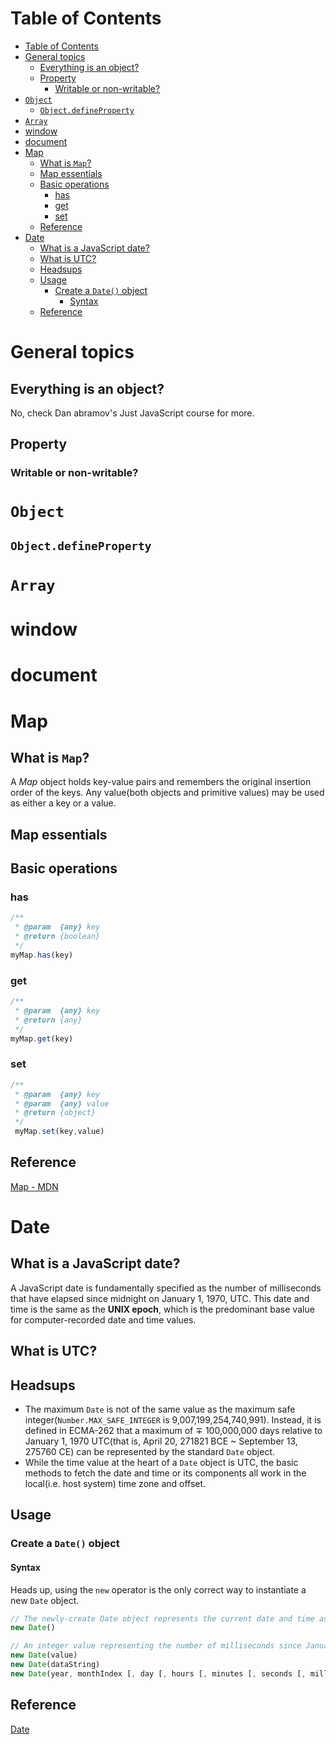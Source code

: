 # Table of Contents
- [Table of Contents](#table-of-contents)
- [General topics](#general-topics)
  - [Everything is an object?](#everything-is-an-object)
  - [Property](#property)
    - [Writable or non-writable?](#writable-or-non-writable)
- [```Object```](#object)
  - [```Object.defineProperty```](#objectdefineproperty)
- [```Array```](#array)
- [window](#window)
- [document](#document)
- [Map](#map)
  - [What is ```Map```?](#what-is-map)
  - [Map essentials](#map-essentials)
  - [Basic operations](#basic-operations)
    - [has](#has)
    - [get](#get)
    - [set](#set)
  - [Reference](#reference)
- [Date](#date)
  - [What is a JavaScript date?](#what-is-a-javascript-date)
  - [What is UTC?](#what-is-utc)
  - [Headsups](#headsups)
  - [Usage](#usage)
    - [Create a ```Date()``` object](#create-a-date-object)
      - [Syntax](#syntax)
  - [Reference](#reference-1)

# General topics
## Everything is an object?
No, check Dan abramov's Just JavaScript course for more.
## Property
### Writable or non-writable?

# ```Object```
## ```Object.defineProperty```

# ```Array```

# window

# document

# Map
## What is ```Map```?
A *Map* object holds key-value pairs and remembers the original insertion order of the keys. Any value(both objects and primitive values) may be used as either a key or a value.
## Map essentials

## Basic operations
### has
```javascript
/**
 * @param  {any} key
 * @return {boolean}
 */
myMap.has(key)
```
### get
```javascript
/**
 * @param  {any} key
 * @return {any}
 */
myMap.get(key)
```
### set
```javascript
/**
 * @param  {any} key
 * @param  {any} value
 * @return {object}
 */
 myMap.set(key,value) 
 ```
## Reference
[Map - MDN](https://developer.mozilla.org/en-US/docs/Web/JavaScript/Reference/Global_Objects/Map)

# Date
## What is a JavaScript date?
A JavaScript date is fundamentally specified as the number of milliseconds that have elapsed since midnight on January 1, 1970, UTC. This date and time is the same as the **UNIX epoch**, which is the predominant base value for computer-recorded date and time values.

## What is UTC?

## Headsups
- The maximum ```Date``` is not of the same value as the maximum safe integer(```Number.MAX_SAFE_INTEGER``` is 9,007,199,254,740,991). Instead, it is defined in ECMA-262 that a maximum of $\mp$ 100,000,000 days relative to January 1, 1970 UTC(that is, April 20, 271821 BCE ~ September 13, 275760 CE) can be represented by the standard ```Date``` object.
- While the time value at the heart of a ```Date``` object is UTC, the basic methods to fetch the date and time or its components all work in the local(i.e. host system) time zone and offset.

## Usage
###  Create a ```Date()``` object
#### Syntax
Heads up, using the ```new``` operator is the only correct way to instantiate a new ```Date``` object.
```javascript
// The newly-create Date object represents the current date and time as of the time of instantiation
new Date() 

// An integer value representing the number of milliseconds since January 1, 1970, 00:00:00 UTC, will leap seconds ignored.
new Date(value)
new Date(dataString)
new Date(year, monthIndex [, day [, hours [, minutes [, seconds [, milliseconds]]]]])
```

## Reference
[Date](https://developer.mozilla.org/en-US/docs/Web/JavaScript/Reference/Global_Objects/Date)